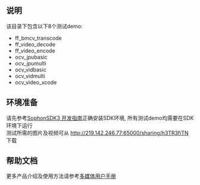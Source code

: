 ## 说明

该目录下包含以下8个测试demo:  
 *  ff_bmcv_transcode
 *  ff_video_decode
 *  ff_video_encode
 *  ocv_jpubasic
 *  ocv_jpumulti
 *  ocv_vidbasic
 *  ocv_vidmulti
 *  ocv_video_xcode

## 环境准备
请先参考<a href="https://sophgo-doc.gitbook.io/sophonsdk3">SophonSDK3 开发指南</a>正确安装SDK环境, 所有测试demo均需要在SDK环境下运行</br>
测试所需的图片及视频可从 http://219.142.246.77:65000/sharing/h3TR3fiTN 下载

## 帮助文档
更多产品介绍及使用方法请参考<a href="https://doc.sophgo.com/docs/docs_latest_release/multimedia_guide/html/index.html">多媒体用户手册</a>
